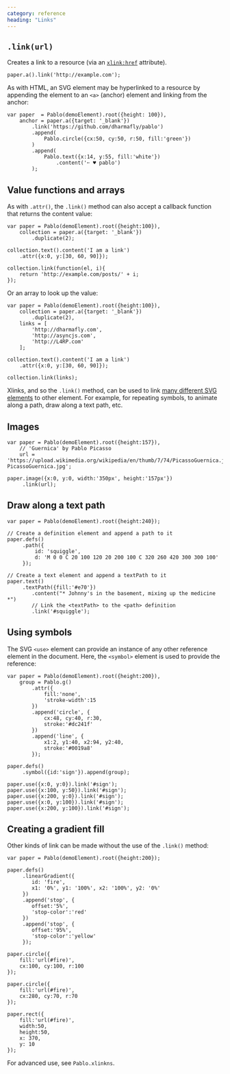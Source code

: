 ```yaml
---
category: reference
heading: "Links"
---
```


`.link(url)`
------------

Creates a link to a resource (via an [`xlink:href`][xlink-href] attribute).

    paper.a().link('http://example.com');

As with HTML, an SVG element may be hyperlinked to a resource by appending the element to an `<a>` (anchor) element and linking from the anchor:

    var paper  = Pablo(demoElement).root({height: 100}),
        anchor = paper.a({target: '_blank'})
            .link('https://github.com/dharmafly/pablo')
            .append(
                Pablo.circle({cx:50, cy:50, r:50, fill:'green'})
            )
            .append(
                Pablo.text({x:14, y:55, fill:'white'})
                    .content('➵ ♥ pablo')
            );


Value functions and arrays
--------------------------

As with `.attr()`, the `.link()` method can also accept a callback function that returns the content value:

    var paper = Pablo(demoElement).root({height:100}),
        collection = paper.a({target: '_blank'})
            .duplicate(2);
            
    collection.text().content('I am a link')
        .attr({x:0, y:[30, 60, 90]});

    collection.link(function(el, i){
        return 'http://example.com/posts/' + i;
    });


Or an array to look up the value:

    var paper = Pablo(demoElement).root({height:100}),
        collection = paper.a({target: '_blank'})
            .duplicate(2),
        links = [
            'http://dharmafly.com',
            'http://asyncjs.com',
            'http://L4RP.com'
        ];
            
    collection.text().content('I am a link')
        .attr({x:0, y:[30, 60, 90]});

    collection.link(links);


Xlinks, and so the `.link()` method, can be used to link [many different SVG elements][xlink-elements] to other element. For example, for repeating symbols, to animate along a path, draw along a text path, etc.


Images
------

    var paper = Pablo(demoElement).root({height:157}),
        // 'Guernica' by Pablo Picasso
        url = 'https://upload.wikimedia.org/wikipedia/en/thumb/7/74/PicassoGuernica.jpg/350px-PicassoGuernica.jpg';

    paper.image({x:0, y:0, width:'350px', height:'157px'})
         .link(url);


Draw along a text path
----------------------

    var paper = Pablo(demoElement).root({height:240});
    
    // Create a definition element and append a path to it
    paper.defs()
         .path({
             id: 'squiggle',
             d: 'M 0 0 C 20 100 120 20 200 100 C 320 260 420 300 300 100'
         });
         
    // Create a text element and append a textPath to it
    paper.text()
         .textPath({fill:'#e70'})
            .content("* Johnny's in the basement, mixing up the medicine *")
            // Link the <textPath> to the <path> definition
            .link('#squiggle');


Using symbols
-------------

The SVG `<use>` element can provide an instance of any other reference element in the document. Here, the `<symbol>` element is used to provide the reference:

    var paper = Pablo(demoElement).root({height:200}),
        group = Pablo.g()
            .attr({
                fill:'none',
                'stroke-width':15
            })
            .append('circle', {
                cx:48, cy:40, r:30,
                stroke:'#dc241f'
            })
            .append('line', {
                x1:2, y1:40, x2:94, y2:40,
                stroke:'#0019a8'
            });

    paper.defs()
         .symbol({id:'sign'}).append(group);

    paper.use({x:0, y:0}).link('#sign');
    paper.use({x:100, y:50}).link('#sign');
    paper.use({x:200, y:0}).link('#sign');
    paper.use({x:0, y:100}).link('#sign');
    paper.use({x:200, y:100}).link('#sign');


Creating a gradient fill
------------------------

Other kinds of link can be made without the use of the `.link()` method:

    var paper = Pablo(demoElement).root({height:200});

    paper.defs()
         .linearGradient({
            id: 'fire',
            x1: '0%', y1: '100%', x2: '100%', y2: '0%'
         })
         .append('stop', {
            offset:'5%',
            'stop-color':'red'
         })
         .append('stop', {
            offset:'95%',
            'stop-color':'yellow'
         });

    paper.circle({
        fill:'url(#fire)',
        cx:100, cy:100, r:100
    });

    paper.circle({
        fill:'url(#fire)',
        cx:280, cy:70, r:70
    });

    paper.rect({
        fill:'url(#fire)',
        width:50,
        height:50,
        x: 370,
        y: 10
    });


For advanced use, see `Pablo.xlinkns`.

[iri]: https://developer.mozilla.org/en-US/docs/SVG/Content_type#IRI
[xlink]: https://developer.mozilla.org/en-US/docs/SVG/Attribute#XLink_attributes
[xlink-href]: https://developer.mozilla.org/en-US/docs/SVG/Attribute/xlink:href
[xlink-elements]: https://developer.mozilla.org/en-US/docs/SVG/Attribute/xlink:href#Elements